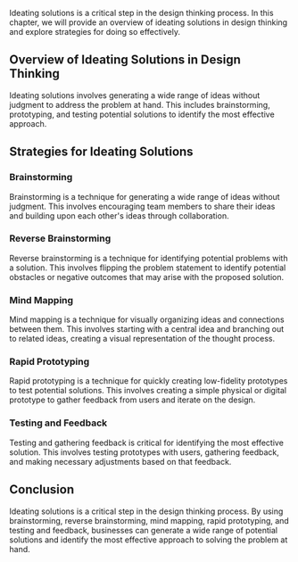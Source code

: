
Ideating solutions is a critical step in the design thinking process. In this chapter, we will provide an overview of ideating solutions in design thinking and explore strategies for doing so effectively.

Overview of Ideating Solutions in Design Thinking
-------------------------------------------------

Ideating solutions involves generating a wide range of ideas without judgment to address the problem at hand. This includes brainstorming, prototyping, and testing potential solutions to identify the most effective approach.

Strategies for Ideating Solutions
---------------------------------

### Brainstorming

Brainstorming is a technique for generating a wide range of ideas without judgment. This involves encouraging team members to share their ideas and building upon each other's ideas through collaboration.

### Reverse Brainstorming

Reverse brainstorming is a technique for identifying potential problems with a solution. This involves flipping the problem statement to identify potential obstacles or negative outcomes that may arise with the proposed solution.

### Mind Mapping

Mind mapping is a technique for visually organizing ideas and connections between them. This involves starting with a central idea and branching out to related ideas, creating a visual representation of the thought process.

### Rapid Prototyping

Rapid prototyping is a technique for quickly creating low-fidelity prototypes to test potential solutions. This involves creating a simple physical or digital prototype to gather feedback from users and iterate on the design.

### Testing and Feedback

Testing and gathering feedback is critical for identifying the most effective solution. This involves testing prototypes with users, gathering feedback, and making necessary adjustments based on that feedback.

Conclusion
----------

Ideating solutions is a critical step in the design thinking process. By using brainstorming, reverse brainstorming, mind mapping, rapid prototyping, and testing and feedback, businesses can generate a wide range of potential solutions and identify the most effective approach to solving the problem at hand.

